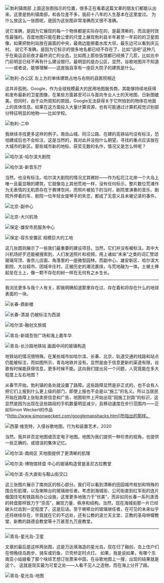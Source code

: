 ![勃利镇南部](https://user-images.githubusercontent.com/69130006/89161465-398bba00-d5a5-11ea-94db-4d8a673eb617.jpg)
上面这张图指示的位置，很多正在看着这篇文章的朋友们都能认出来。这里是勃利镇南部，和各位差不多，我前十八年的人生基本在这里度过。
为什么放这么一张图呢，是因为这张图非常准确而又很不准确。

说它准确，是因为它展现的每一个物体都是实际存在的，是最清晰的，而且是时效性最强的。百度地图只能在数公里的尺度上展现勃利县半年甚至一年前的的卫星图像，如果把勃利站放在画面的中央，最南边能擦着水库大坝，最东边可以看到庆云村。
说它不准确，是因为它标示的很多地名都已经不存在了，比如“话吧”这种几乎在奥运会前夜才最终消亡的业态，比如图上那些饭馆都已经换了几茬，比如五中门前明显已经不再有什么建设银行。最明显的是办公区，显然，谷歌地图并不知道——或者说，能够理解——这座独自享有一座巨大院子的建筑是什么。

![勃利-办公区 左上方的单体建筑占地与右侧的县医院相近](https://user-images.githubusercontent.com/69130006/89161458-37c1f680-d5a5-11ea-8013-ea551d236700.jpg)

这并非孤例。Google，作为全球规模最大的民用地图服务商，其能够持续地获得和发布最新的卫星图像，在某些方面甚至可以与面向专业人士的天地图、日新图媲美。但同时，由于众所周知的原因，Google无法获得关于它所拍到的物体在地面上的具体信息。如果在这方面投入大量计算资源，也有可能通过计算机视觉识别部分特征明显的地物——比如学校。

![勃利-二中](https://user-images.githubusercontent.com/69130006/89161460-37c1f680-d5a5-11ea-9284-4281da5296d5.jpg)

我继续寻找更多这样的例子。南岳山城、同汪公路、在建的高铁站均没有标注，恐怕建成后也不会标注，这是当然的，我对此并没抱什么期望。寻找的重点应该放在大城市的新区。那些城市新的地标、获奖无数的名作，情况又是怎么样呢？

![哈尔滨-哈尔滨大剧院](https://user-images.githubusercontent.com/69130006/89161471-3bee1400-d5a5-11ea-9560-b432f27b0d74.jpg)

![哈尔滨-新音乐厅](https://user-images.githubusercontent.com/69130006/89161484-3ee90480-d5a5-11ea-8e84-47a81c4ddf8a.jpg)

当然，也没有标注。哈尔滨大剧院的情况尤其微妙——作为松花江北岸一个大岛上唯一且最显眼的建筑，它就像岛上其他荒地一样，没有任何标示，整片数位荒滩作为无表情的无机质存在于赛博空间，而照片被拍下的当时，剧院里演奏的音乐、剧院外停着的车、剧院一位年轻女提琴手的失恋，都成了无意义且未被记录的事件。

![北京-副中心](https://user-images.githubusercontent.com/69130006/89161456-37296000-d5a5-11ea-9d44-3cb9c7d2500b.jpg)

![北京-大兴机场](https://user-images.githubusercontent.com/69130006/89161452-3690c980-d5a5-11ea-80b3-ca7c156fbc0f.jpg)

![保定-雄安市民服务中心](https://user-images.githubusercontent.com/69130006/89161451-35f83300-d5a5-11ea-97b6-5740ba484ffc.jpg)

![保定-容东安置区 规模巨大的工地](https://user-images.githubusercontent.com/69130006/89161449-355f9c80-d5a5-11ea-8e24-4fff1029ee37.jpg)

这几张图则展示了一些我们最重要的建设项目。当然，它们并没有被标注。其中大兴机场好歹还能被搜索到，人们发送照片和视频，用上诸如“未来”之类的词汇赞颂玻璃穹顶、香奈儿店面、角落里的一座微型园林。而副中心、雄安新区、哈尔滨大剧院、大台超市、团城辛庄村，正被历史的潮流裹挟，与荒地融为一体。土被土捧起垒在土上，像一颗不存在的树一样在无何有之乡生长。

----------

我浏览更多与我个人有关，即我明确知道那里存在过、存在着和将存在什么的地球表面的一块。

![长春-鼎新楼](https://user-images.githubusercontent.com/69130006/89161521-45777c00-d5a5-11ea-940c-a01a777afe41.jpg)

![长春-清湖 仍被标注为西湖](https://user-images.githubusercontent.com/69130006/89161442-3395d900-d5a5-11ea-8ea0-24c7f2c2a726.jpg)

![哈尔滨-融创文旅城](https://user-images.githubusercontent.com/69130006/89161478-3db7d780-d5a5-11ea-8856-0136b81bddbf.jpg)

![青岛-新城吾悦广场和海上嘉年华](https://user-images.githubusercontent.com/69130006/89161491-401a3180-d5a5-11ea-87a4-992ff04d137b.jpg)

![青岛-长沙路地铁站 画面中间的玻璃构造](https://user-images.githubusercontent.com/69130006/89161511-43152200-d5a5-11ea-959a-4b16731ff1f1.jpg)

地铁站的情况很特殊。在某些城市如哈尔滨、长春、北京，轨道交通的线路和站点仍能被标注，而如图所示，青岛地铁并没有。显然是由于信息更新的渠道有限，谷歌有时候能获得信息，更多时候不能。这向我们提出另一个问题，人究竟能在多大程度上左右地图？

从春节开始，勃利镇的各处就设置了路障。这些路障显然是非正式的，也不会有人把它们上报到什么更上级的部门，即使上报也不会是以“施工”的名义。所以当居民开始在路障上张贴卖房信息和广告，地图软件上开始出现“因施工封路”的标识，这显然是因为出现在这些路段的手机数量明显减少，且移动速度在步行范围内——正如Simon Weckert的作品^[http://www.simonweckert.com/googlemapshacks.html]所指出的那样。

![西蒙·维克特，入侵谷歌地图，行为和装置艺术，2020](https://user-images.githubusercontent.com/69130006/89163393-19112f00-d5a8-11ea-9f0b-53dda05f7646.gif)

当然，我并非否定地图或否定电子地图。地图为我们提供一种珍贵的视角，也提供一些正确的，或错误的集体记忆。

![哈尔滨-南岗区 天地图提供了更清晰的肌理](https://user-images.githubusercontent.com/69130006/89161475-3c86aa80-d5a5-11ea-87e5-4e835df8fdc7.jpg)

![哈尔滨-博物馆转盘 中心的玻璃构造曾是圣尼古拉教堂](https://user-images.githubusercontent.com/69130006/89161467-3a245080-d5a5-11ea-8791-5f5949501a1a.jpg)

![哈尔滨-东大直街与鞍山街交口](https://user-images.githubusercontent.com/69130006/89161468-3abce700-d5a5-11ea-9816-a9c95b4c50ed.jpg)

这三张图片展示了南岗区的核心部分。我们可以看到清晰的田园城市规划和特殊的围合形肌理，以及喇嘛台的玻璃继任者。考虑到海城街、公司街直到红军街的连片俄国住宅和铁路局办公设施，这里更多地致力于“优美”，而非如同长春一系列潇洒的转盘那样致力于“崇高”，展现力量、秩序和结构。当然，现在海城街那一片已经破头烂齿到一定程度了，这是后话。至于喇嘛台的玻璃继任者，在可见的未来似乎还将继续存在，毕竟就在它的不远处，还有公教的波兰天主堂、正教的圣母帡幪教堂、新教的路德会教堂等十万甚至九万座教堂。


----------

![青岛-星光岛-卫星](https://user-images.githubusercontent.com/69130006/89161508-427c8b80-d5a5-11ea-9d18-2fc7a47080d7.jpg)

文章的最后是这样两张图，这是万达填海造的星光岛，现在归了融创，岛上住户们在傍晚绕岛跑步、骑车或钓鱼，贝壳桥定时点灯。
如果，我是说如果，有哪个东南亚小姑娘看了那个啥综艺想订张票来中国，在谷歌地图上一搜，出现的结果就是这个。
这就是现实最为可爱之处——人看不见人之造物，而在海上分开了路。

![青岛-星光岛-地图](https://user-images.githubusercontent.com/69130006/89161510-427c8b80-d5a5-11ea-9cda-9b6df358ca32.jpg)
